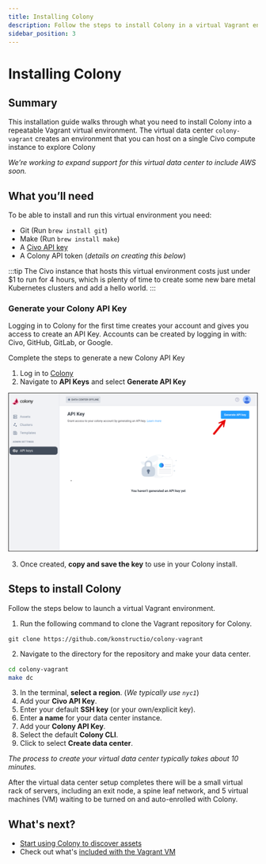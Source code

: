```yaml
---
title: Installing Colony
description: Follow the steps to install Colony in a virtual Vagrant environment
sidebar_position: 3
---
```


# Installing Colony

## Summary

This installation guide walks through what you need to install Colony into a repeatable Vagrant virtual environment. The virtual data center `colony-vagrant` creates an environment that you can host on a single Civo compute instance to explore Colony

_We’re working to expand support for this virtual data center to include AWS soon._

## What you’ll need

To be able to install and run this virtual environment you need:

- Git (Run `brew install git`)
- Make (Run `brew install make`)
- A [Civo API key](https://www.civo.com/docs/account/api-keys)
- A Colony API token (_details on creating this below_)

:::tip
The Civo instance that hosts this virtual environment costs just under $1 to run for 4 hours, which is plenty of time to create some new bare metal Kubernetes clusters and add a hello world.
:::

### Generate your Colony API Key

Logging in to Colony for the first time creates your account and gives you access to create an API Key. Accounts can be created by logging in with: Civo, GitHub, GitLab, or Google.

Complete the steps to generate a new Colony API Key

1. Log in to [Colony](https://colony.konstruct.io/)
2. Navigate to **API Keys** and select **Generate API Key**

![Colony API Key](../img/colony/colony-apikey.png)

3. Once created, **copy and save the key** to use in your Colony install.

## Steps to install Colony

Follow the steps below to launch a virtual Vagrant environment.

1. Run the following command to clone the Vagrant repository for Colony.

```git
git clone https://github.com/konstructio/colony-vagrant
```

2. Navigate to the directory for the repository and make your data center.

```bash
cd colony-vagrant
make dc
```

3. In the terminal, **select a region**. (_We typically use `nyc1`_)
4. Add your **Civo API Key**.
5. Enter your default **SSH key** (or your own/explicit key).
6. Enter **a name** for your data center instance.
7. Add your **Colony API Key**.
8. Select the default **Colony CLI**.
9. Click to select **Create data center**.

_The process to create your virtual data center typically takes about 10 minutes._

After the virtual data center setup completes there will be a small virtual rack of servers, including an exit node, a spine leaf network, and 5 virtual machines (VM) waiting to be turned on and auto-enrolled with Colony.

## What's next?

- [Start using Colony to discover assets](virtual-install2)
- Check out what's [included with the Vagrant VM](vagrant)
